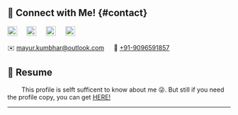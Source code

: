 ## 📇 Connect with Me! {#contact}
<a href="https://www.linkedin.com/in/mayurkumbhar/"><img align="left" alt="Mayur's LinkdeIN" width="22px" src="https://cdn.jsdelivr.net/npm/simple-icons@v3/icons/linkedin.svg"></a> &emsp;
<a href="https://www.github.com/themayurkumbhar/"><img align="auto" alt="Mayur's Github" width="22px" src="https://cdn.jsdelivr.net/npm/simple-icons@v3/icons/github.svg"></a> &emsp;
<a href="https://twitter.com/themayurkumbhar"><img align="auto" alt="Mayur's' Twitter" width="22px" src="https://cdn.jsdelivr.net/npm/simple-icons@v3/icons/twitter.svg"></a> &emsp;
<a href="https://www.instagram.com/themayurkumbhar/"><img align="auto" alt="Mayur's Instagram" width="22px" src="https://cdn.jsdelivr.net/npm/simple-icons@v3/icons/instagram.svg"></a>


✉️ [mayur.kumbhar@outlook.com](mailto:mayur.kumbhar@outlook.com) &emsp; 📱 [+91-9096591857](tel:+919096591857)

## 📄 Resume

&emsp;&emsp; This profile is selft sufficent to know about me 😜. But still if you need the profile copy, you can get [HERE!]()

---